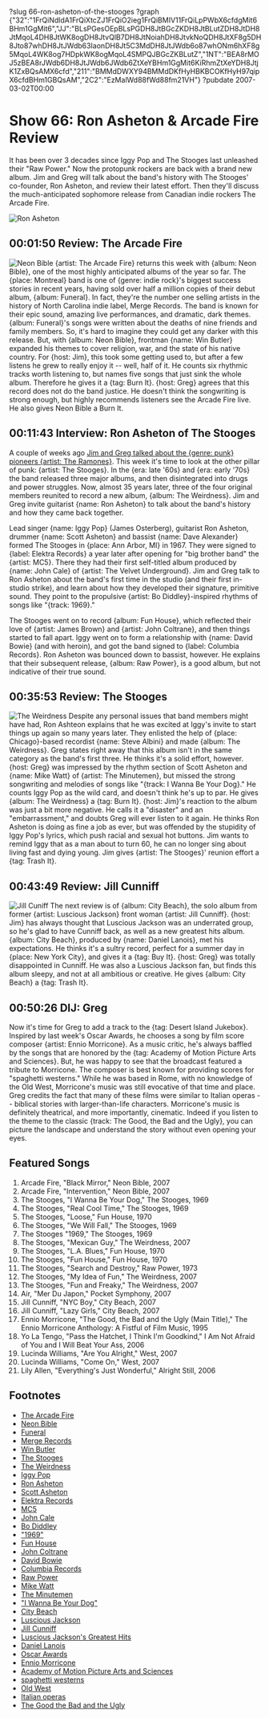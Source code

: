 ?slug 66-ron-asheton-of-the-stooges
?graph {"32":"1FrQiNdldA1FrQiXtcZJ1FrQiO2ieg1FrQiBMIV11FrQiLpPWbX6cfdgMit6BHm1GgMit6","JJ":"BLsPGesOEpBLsPGDH8JtBGcZKDH8JtBLutZDH8JtDH8JtMqoL4DH8JtWK8ogDH8JtvQlB7DH8JtNoiahDH8JtvkNoQDH8JtXF8g5DH8Jto87whDH8JtJWdb63IaonDH8Jt5C3MdDH8JtJWdb6o87whONm6hXF8g5MqoL4WK8og7HDpkWK8ogMqoL4SMPQJBGcZKBLutZ","1NT":"BEA8rMOJ5zBEA8rJWdb6DH8JtJWdb6JWdb6ZtXeYBHm1GgMit6KiRhmZtXeYDH8JtjK1ZxBQsAMX6cfd","211":"BMMdDWXY94BMMdDKfHyHBKBCOKfHyH97qipX6cfdBHm1GBQsAM","2C2":"EzMalWd88fWd88fm21VH"}
?pubdate 2007-03-02T00:00

# Show 66: Ron Asheton & Arcade Fire Review
It has been over 3 decades since Iggy Pop and The Stooges last unleashed their "Raw Power." Now the protopunk rockers are back with a brand new album. Jim and Greg will talk about the band's history with The Stooges' co-founder, Ron Asheton, and review their latest effort. Then they'll discuss the much-anticipated sophomore release from Canadian indie rockers The Arcade Fire.

![Ron Asheton](//static.soundopinions.org/images/2007/RonAsheton.jpg)

## 00:01:50 Review: The Arcade Fire
![Neon Bible](//static.soundopinions.org/assets/66/320.jpg)
{artist: The Arcade Fire} returns this week with {album: Neon Bible}, one of the most highly anticipated albums of the year so far. The {place: Montreal} band is one of {genre: indie rock}'s biggest success stories in recent years, having sold over half a million copies of their debut album, {album: Funeral}. In fact, they're the number one selling artists in the history of North Carolina indie label, Merge Records. The band is known for their epic sound, amazing live performances, and dramatic, dark themes. {album: Funeral}'s songs were written about the deaths of nine friends and family members. So, it's hard to imagine they could get any darker with this release. But, with {album: Neon Bible}, frontman {name: Win Butler} expanded his themes to cover religion, war, and the state of his native country. For {host: Jim}, this took some getting used to, but after a few listens he grew to really enjoy it -- well, half of it. He counts six rhythmic tracks worth listening to, but names five songs that just sink the whole album. Therefore he gives it a {tag: Burn It}. {host: Greg} agrees that this record does not do the band justice. He doesn't think the songwriting is strong enough, but highly recommends listeners see the Arcade Fire live. He also gives Neon Bible a Burn It.

## 00:11:43 Interview: Ron Asheton of The Stooges
A couple of weeks ago [Jim and Greg talked about the {genre: punk} pioneers {artist: The Ramones}](/show/64/). This week it's time to look at the other pillar of punk: {artist: The Stooges}. In the {era: late '60s} and {era: early '70s} the band released three major albums, and then disintegrated into drugs and power struggles. Now, almost 35 years later, three of the four original members reunited to record a new album, {album: The Weirdness}. Jim and Greg invite guitarist {name: Ron Asheton} to talk about the band's history and how they came back together.

Lead singer {name: Iggy Pop} (James Osterberg), guitarist Ron Asheton, drummer {name: Scott Asheton} and bassist {name: Dave Alexander} formed The Stooges in {place: Ann Arbor, MI} in 1967. They were signed to {label: Elektra Records} a year later after opening for "big brother band" the {artist: MC5}. There they had their first self-titled album produced by {name: John Cale} of {artist: The Velvet Underground}. Jim and Greg talk to Ron Asheton about the band's first time in the studio (and their first in-studio strike), and learn about how they developed their signature, primitive sound. They point to the propulsive {artist: Bo Diddley}-inspired rhythms of songs like "{track: 1969}."

The Stooges went on to record {album: Fun House}, which reflected their love of {artist: James Brown} and {artist: John Coltrane}, and then things started to fall apart. Iggy went on to form a relationship with {name: David Bowie} (and with heroin), and got the band signed to {label: Columbia Records}. Ron Asheton was bounced down to bassist, however. He explains that their subsequent release, {album: Raw Power}, is a good album, but not indicative of their true sound.

## 00:35:53 Review: The Stooges
![The Weirdness](//static.soundopinions.org/assets/66/1NT0.jpg "3855407/716167075")
Despite any personal issues that band members might have had, Ron Ashteon explains that he was excited at Iggy's invite to start things up again so many years later. They enlisted the help of {place: Chicago}-based recordist {name: Steve Albini} and made {album: The Weirdness}. Greg states right away that this album isn't in the same category as the band's first three. He thinks it's a solid effort, however. {host: Greg} was impressed by the rhythm section of Scott Asheton and {name: Mike Watt} of {artist: The Minutemen}, but missed the strong songwriting and melodies of songs like "{track: I Wanna Be Your Dog}." He counts Iggy Pop as the wild card, and doesn't think he's up to par. He gives {album: The Weirdness} a {tag: Burn It}. {host: Jim}'s reaction to the album was just a bit more negative. He calls it a "disaster" and an "embarrassment," and doubts Greg will ever listen to it again. He thinks Ron Asheton is doing as fine a job as ever, but was offended by the stupidity of Iggy Pop's lyrics, which push racial and sexual hot buttons. Jim wants to remind Iggy that as a man about to turn 60, he can no longer sing about living fast and dying young. Jim gives {artist: The Stooges}' reunion effort a {tag: Trash It}.

## 00:43:49 Review: Jill Cunniff
![Jill Cuniff](//static.soundopinions.org/assets/66/2110.jpg)
The next review is of {album: City Beach}, the solo album from former {artist: Luscious Jackson} front woman {artist: Jill Cunniff}. {host: Jim} has always thought that Luscious Jackson was an underrated group, so he's glad to have Cunniff back, as well as a new greatest hits album. {album: City Beach}, produced by {name: Daniel Lanois}, met his expectations. He thinks it's a sultry record, perfect for a summer day in {place: New York City}, and gives it a {tag: Buy It}. {host: Greg} was totally disappointed in Cunniff. He was also a Luscious Jackson fan, but finds this album sleepy, and not at all ambitious or creative. He gives {album: City Beach} a {tag: Trash It}.

## 00:50:26 DIJ: Greg
Now it's time for Greg to add a track to the {tag: Desert Island Jukebox}. Inspired by last week's Oscar Awards, he chooses a song by film score composer {artist: Ennio Morricone}. As a music critic, he's always baffled by the songs that are honored by the {tag: Academy of Motion Picture Arts and Sciences}. But, he was happy to see that the broadcast featured a tribute to Morricone. The composer is best known for providing scores for "spaghetti westerns." While he was based in Rome, with no knowledge of the Old West, Morricone's music was still evocative of that time and place. Greg credits the fact that many of these films were similar to Italian operas -- biblical stories with larger-than-life characters. Morricone's music is definitely theatrical, and more importantly, cinematic. Indeed if you listen to the theme to the classic {track: The Good, the Bad and the Ugly}, you can picture the landscape and understand the story without even opening your eyes.

## Featured Songs
1. Arcade Fire, "Black Mirror," Neon Bible, 2007
2. Arcade Fire, "Intervention," Neon Bible, 2007
3. The Stooges, "I Wanna Be Your Dog," The Stooges, 1969
4. The Stooges, "Real Cool Time," The Stooges, 1969
5. The Stooges, "Loose," Fun House, 1970
6. The Stooges, "We Will Fall," The Stooges, 1969
7. The Stooges "1969," The Stooges, 1969
8. The Stooges, "Mexican Guy," The Weirdness, 2007
9. The Stooges, "L.A. Blues," Fun House, 1970
10. The Stooges, "Fun House," Fun House, 1970
11. The Stooges, "Search and Destroy," Raw Power, 1973
12. The Stooges, "My Idea of Fun," The Weirdness, 2007
13. The Stooges, "Fun and Freaky," The Weirdness, 2007
14. Air, "Mer Du Japon," Pocket Symphony, 2007
15. Jill Cunniff, "NYC Boy," City Beach, 2007
16. Jill Cunniff, "Lazy Girls," City Beach, 2007
17. Ennio Morricone, "The Good, the Bad and the Ugly (Main Title)," The Ennio Morricone Anthology: A Fistful of Film Music, 1995
18. Yo La Tengo, "Pass the Hatchet, I Think I'm Goodkind," I Am Not Afraid of You and I Will Beat Your Ass, 2006
19. Lucinda Williams, "Are You Alright," West, 2007
20. Lucinda Williams, "Come On," West, 2007
21. Lily Allen, "Everything's Just Wonderful," Alright Still, 2006

## Footnotes
- [The Arcade Fire](http://www.arcadefire.com/)
- [Neon Bible](http://www.metacritic.com/music/artists/arcadefire/neonbible?q=neon%20bible)
- [Funeral](http://www.metacritic.com/music/artists/arcadefire/funeral)
- [Merge Records](http://www.mergerecords.com/)
- [Win Butler](http://en.wikipedia.org/wiki/Win_Butler)
- [The Stooges](http://www.allmusic.com/cg/amg.dll?p=amg&sql=11:jyk0ikxhbb19~T1)
- [The Weirdness](http://www.amazon.com/Weirdness-Stooges/dp/B000MTDRJU)
- [Iggy Pop](http://www.iggypop.com/)
- [Ron Asheton](http://www.allmusic.com/cg/amg.dll?p=amg&sql=11:rgud6j3h71y0)
- [Scott Asheton](http://www.allmusic.com/cg/amg.dll?p=amg&sql=11:nrm8b5f4tsqf)
- [Elektra Records](http://en.wikipedia.org/wiki/Elektra_Records)
- [MC5](http://www.mc5.org/)
- [John Cale](http://www.john-cale.com/)
- [Bo Diddley](http://www.allmusic.com/cg/amg.dll?p=amg&sql=11:xrb8b5c4tsqf)
- ["1969"](http://www.lyricsfreak.com/i/iggy+pop/1969_20066975.html)
- [Fun House](http://www.rhino.com/store/ProductDetail.lasso?Number=73175)
- [John Coltrane](http://www.johncoltrane.com/)
- [David Bowie](http://www.davidbowie.com/)
- [Columbia Records](http://www.columbiarecords.com/)
- [Raw Power](http://www.amazon.com/Raw-Power-Iggy-Stooges/dp/B000002AP1)
- [Mike Watt](http://www.hootpage.com/)
- [The Minutemen](http://www.allmusic.com/cg/amg.dll?p=amg&sql=11:gifwxqe5ldte)
- ["I Wanna Be Your Dog"](http://en.wikipedia.org/wiki/I_Wanna_Be_Your_Dog)
- [City Beach](http://www.metacritic.com/music/artists/cunniffjill/citybeach?q=luscious%20jackson)
- [Luscious Jackson](http://www.allmusic.com/cg/amg.dll?p=amg&sql=11:ly5ibkg96akv)
- [Jill Cunniff](http://www.jillcunniff.com/)
- [Luscious Jackson's Greatest Hits](http://www.amazon.com/Greatest-Hits-Luscious-Jackson/dp/B000MM0L8C)
- [Daniel Lanois](http://www.daniellanois.com/)
- [Oscar Awards](http://www.oscar.com/)
- [Ennio Morricone](http://www.enniomorricone.com/)
- [Academy of Motion Picture Arts and Sciences](http://en.wikipedia.org/wiki/Academy_of_Motion_Picture_Arts_and_Sciences)
- [spaghetti westerns](http://www.imagesjournal.com/issue06/infocus/spaghetti.htm)
- [Old West](http://www.pbs.org/weta/thewest/)
- [Italian operas](http://www.italianculture.net/english/opera.html)
- [The Good the Bad and the Ugly](http://imdb.com/title/tt0060196/)
